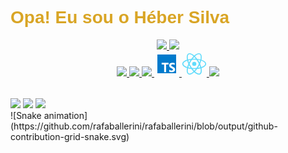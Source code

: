 <link rel="preconnect" href="https://fonts.googleapis.com">
<link rel="preconnect" href="https://fonts.gstatic.com" crossorigin>
<link href="https://fonts.googleapis.com/css2?family=PT+Sans&display=swap" rel="stylesheet">
<h1 style="color: #d9a525;font-weight:650;font-family: 'PT Sans', sans-serif;"> Opa! Eu sou o Héber Silva </h1>

<div align="center">
  <a href="https://github.com/heber364">
  <img height="180em" src="https://github-readme-stats.vercel.app/api?username=heber364&show_icons=true&theme=codeSTACKr&include_all_commits=true&count_private=true&title_color=d9a525&locale=pt-br&icon_color=d9a525&bg_color=DEG,070709,161b18">
  <img height="180em" src="https://github-readme-stats.vercel.app/api/top-langs/?username=heber364&layout=compact&langs_count=7&theme=codeSTACKr&title_color=d9a525&locale=pt-br&icon_color=d9a525&bg_color=DEG,161b18,070709"/>
</div>

<div align="center">
    <img src="https://img.icons8.com/color/40/000000/html-5--v1.png"/>  
    <img src="https://img.icons8.com/color/40/000000/css3.png"/>
    <img src="https://img.icons8.com/color/40/000000/javascript--v2.png"/>
    <svg xmlns="http://www.w3.org/2000/svg" x="0px" y="0px"
width="40" height="40"
viewBox="0 0 171 171"
style=" fill:#000000;"><g fill="none" fill-rule="nonzero" stroke="none" stroke-width="1" stroke-linecap="butt" stroke-linejoin="miter" stroke-miterlimit="10" stroke-dasharray="" stroke-dashoffset="0" font-family="none" font-weight="none" font-size="none" text-anchor="none" style="mix-blend-mode: normal"><path d="M0,171.99876v-171.99876h171.99876v171.99876z" fill="none"></path><g><rect x="6" y="6" transform="scale(3.5625,3.5625)" width="36" height="36" fill="#007acc"></rect><path d="M97.93312,78.375h-47.24944v11.628h16.94681v52.497h13.42706v-52.497h16.87556z" fill="#ffffff"></path><path d="M139.62863,92.92425c0,0 -6.36619,-4.2465 -13.56244,-4.2465c-7.19625,0 -9.78619,3.42 -9.78619,7.07513c0,9.4335 26.29481,8.48944 26.29481,27.474c0,29.24456 -40.09237,16.2735 -40.09237,16.2735v-14.02912c0,0 7.6665,5.77838 16.86131,5.77838c9.19481,0 8.84569,-6.0135 8.84569,-6.84c0,-8.72456 -26.05969,-8.72456 -26.05969,-28.06538c0,-26.29481 37.96912,-15.92081 37.96912,-15.92081z" fill="#ffffff"></path></g></g></svg>
    <svg xmlns="http://www.w3.org/2000/svg" x="0px" y="0px"
width="40" height="40"
viewBox="0 0 171 171"
style=" fill:#000000;"><g fill="none" fill-rule="nonzero" stroke="none" stroke-width="1" stroke-linecap="butt" stroke-linejoin="miter" stroke-miterlimit="10" stroke-dasharray="" stroke-dashoffset="0" font-family="none" font-weight="none" font-size="none" text-anchor="none" style="mix-blend-mode: normal"><path d="M0,171.99876v-171.99876h171.99876v171.99876z" fill="none"></path><g fill="#61dbfb"><path d="M85.5,121.125c-45.95625,0 -81.9375,-15.675 -81.9375,-35.625c0,-19.95 35.98125,-35.625 81.9375,-35.625c45.95625,0 81.9375,15.675 81.9375,35.625c0,19.95 -35.98125,35.625 -81.9375,35.625zM85.5,57c-44.8875,0 -74.8125,14.60625 -74.8125,28.5c0,13.89375 29.925,28.5 74.8125,28.5c44.8875,0 74.8125,-14.60625 74.8125,-28.5c0,-13.89375 -29.925,-28.5 -74.8125,-28.5z"></path><path d="M53.79375,158.8875c-3.5625,0 -6.4125,-0.7125 -9.2625,-2.49375c-17.45625,-9.975 -12.825,-48.80625 9.975,-88.70625v0c10.6875,-18.525 23.86875,-34.2 36.69375,-44.175c13.89375,-10.6875 26.3625,-13.89375 34.9125,-8.90625c8.90625,4.9875 12.1125,17.45625 9.975,34.9125c-2.1375,16.3875 -9.2625,35.625 -19.95,54.15c-10.6875,18.525 -23.86875,34.2 -36.69375,44.175c-9.2625,7.125 -18.16875,11.04375 -25.65,11.04375zM117.20625,19.2375c-5.7,0 -13.18125,3.20625 -21.375,9.61875c-12.1125,9.61875 -24.58125,24.58125 -34.9125,42.39375v0c-22.44375,38.83125 -24.58125,72.31875 -12.825,79.0875c6.05625,3.5625 16.03125,0.35625 27.075,-8.19375c12.1125,-9.61875 24.58125,-24.58125 34.9125,-42.39375c10.33125,-17.8125 17.1,-35.98125 19.2375,-51.3c1.78125,-14.25 -0.35625,-24.225 -6.4125,-27.7875c-1.78125,-0.7125 -3.5625,-1.425 -5.7,-1.425z"></path><path d="M117.5625,158.8875c-17.8125,0 -43.4625,-21.73125 -62.7,-55.575c-23.15625,-39.9 -27.7875,-78.73125 -10.33125,-88.70625v0c17.45625,-9.975 48.80625,13.18125 71.9625,53.08125c10.6875,18.525 17.8125,37.7625 19.95,54.15c2.49375,17.45625 -1.06875,29.56875 -9.975,34.9125c-2.85,1.425 -5.7,2.1375 -8.90625,2.1375zM48.09375,20.6625c-11.75625,6.76875 -9.61875,40.25625 12.825,79.0875c22.44375,38.83125 50.23125,57.35625 61.9875,50.5875c6.05625,-3.5625 8.19375,-13.5375 6.4125,-27.7875c-2.1375,-15.31875 -8.90625,-33.4875 -19.2375,-51.3c-22.44375,-38.83125 -50.23125,-57.35625 -61.9875,-50.5875z"></path><circle cx="24" cy="24" transform="scale(3.5625,3.5625)" r="4"></circle></g></g></svg>   
    <img src="https://img.icons8.com/color/40/000000/sass.png"/>
</div>
<div style="margin-top:2rem"> 
<a href="https://www.instagram.com/heber_limas/" target="_blank"><img src="https://img.shields.io/badge/-Instagram-%23E4405F?style=for-the-badge&logo=instagram&logoColor=white" target="_blank"></a>
<a href = "mailto:contatoheber364@gmail.com"><img src="https://img.shields.io/badge/-Gmail-%23333?style=for-the-badge&logo=gmail&logoColor=white" target="_blank"></a>
<a href="https://www.linkedin.com/in/rafaella-ballerini-45875016a" target="_blank"><img src="https://img.shields.io/badge/-LinkedIn-%230077B5?style=for-the-badge&logo=linkedin&logoColor=white" target="_blank"></a>
</div>
![Snake animation](https://github.com/rafaballerini/rafaballerini/blob/output/github-contribution-grid-snake.svg)
